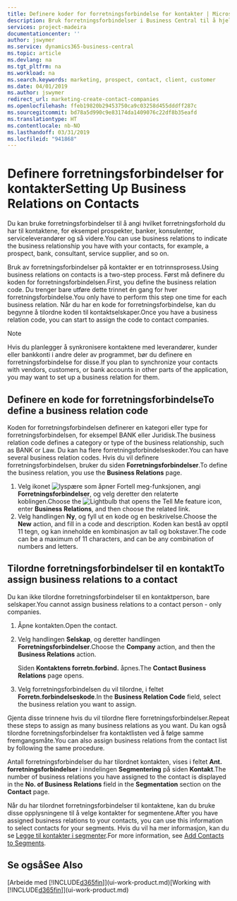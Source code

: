 ```yaml
---
title: Definere koder for forretningsforbindelse for kontakter | Microsoft-dokumentasjon
description: Bruk forretningsforbindelser i Business Central til å hjelpe til med markedsføring, og til å angi hvilket forretningsforhold du har til prospekter, klienter og kunder, for eksempel en bank eller serviceleverandør.
services: project-madeira
documentationcenter: ''
author: jswymer
ms.service: dynamics365-business-central
ms.topic: article
ms.devlang: na
ms.tgt_pltfrm: na
ms.workload: na
ms.search.keywords: marketing, prospect, contact, client, customer
ms.date: 04/01/2019
ms.author: jswymer
redirect_url: marketing-create-contact-companies
ms.openlocfilehash: ffeb19820b29453750ca9c03258d455dddff287c
ms.sourcegitcommit: bd78a5d990c9e83174da1409076c22df8b35eafd
ms.translationtype: HT
ms.contentlocale: nb-NO
ms.lasthandoff: 03/31/2019
ms.locfileid: "941868"
---
```

# <a name="setting-up-business-relations-on-contacts"></a><span data-ttu-id="cd969-103">Definere forretningsforbindelser for kontakter</span><span class="sxs-lookup"><span data-stu-id="cd969-103">Setting Up Business Relations on Contacts</span></span>
<span data-ttu-id="cd969-104">Du kan bruke forretningsforbindelser til å angi hvilket forretningsforhold du har til kontaktene, for eksempel prospekter, banker, konsulenter, serviceleverandører og så videre.</span><span class="sxs-lookup"><span data-stu-id="cd969-104">You can use business relations to indicate the business relationship you have with your contacts, for example, a prospect, bank, consultant, service supplier, and so on.</span></span>

<span data-ttu-id="cd969-105">Bruk av forretningsforbindelser på kontakter er en totrinnsprosess.</span><span class="sxs-lookup"><span data-stu-id="cd969-105">Using business relations on contacts is a two-step process.</span></span> <span data-ttu-id="cd969-106">Først må definere du koden for forretningsforbindelsen.</span><span class="sxs-lookup"><span data-stu-id="cd969-106">First, you define the business relation code.</span></span> <span data-ttu-id="cd969-107">Du trenger bare utføre dette trinnet én gang for hver forretningsforbindelse.</span><span class="sxs-lookup"><span data-stu-id="cd969-107">You only have to perform this step one time for each business relation.</span></span> <span data-ttu-id="cd969-108">Når du har en kode for forretningsforbindelse, kan du begynne å tilordne koden til kontaktselskaper.</span><span class="sxs-lookup"><span data-stu-id="cd969-108">Once you have a business relation code, you can start to assign the code to contact companies.</span></span>

> [!NOTE]  
>   <span data-ttu-id="cd969-109">Hvis du planlegger å synkronisere kontaktene med leverandører, kunder eller bankkonti i andre deler av programmet, bør du definere en forretningsforbindelse for disse.</span><span class="sxs-lookup"><span data-stu-id="cd969-109">If you plan to synchronize your contacts with vendors, customers, or bank accounts in other parts of the application, you may want to set up a business relation for them.</span></span>

## <a name="to-define-a-business-relation-code"></a><span data-ttu-id="cd969-110">Definere en kode for forretningsforbindelse</span><span class="sxs-lookup"><span data-stu-id="cd969-110">To define a business relation code</span></span>
<span data-ttu-id="cd969-111">Koden for forretningsforbindelsen definerer en kategori eller type for forretningsforbindelsen, for eksempel BANK eller Juridisk.</span><span class="sxs-lookup"><span data-stu-id="cd969-111">The business relation code defines a category or type of the business relationship, such as BANK or Law.</span></span> <span data-ttu-id="cd969-112">Du kan ha flere forretningsforbindelseskoder.</span><span class="sxs-lookup"><span data-stu-id="cd969-112">You can have several business relation codes.</span></span> <span data-ttu-id="cd969-113">Hvis du vil definere forretningsforbindelsen, bruker du siden **Forretningsforbindelser**.</span><span class="sxs-lookup"><span data-stu-id="cd969-113">To define the business relation, you use the **Business Relations** page.</span></span>

1. <span data-ttu-id="cd969-114">Velg ikonet ![lyspære som åpner Fortell meg-funksjonen](media/ui-search/search_small.png "Fortell hva du vil gjøre"), angi **Forretningsforbindelser**, og velg deretter den relaterte koblingen.</span><span class="sxs-lookup"><span data-stu-id="cd969-114">Choose the ![Lightbulb that opens the Tell Me feature](media/ui-search/search_small.png "Tell me what you want to do") icon, enter **Business Relations**, and then choose the related link.</span></span>
2. <span data-ttu-id="cd969-115">Velg handlingen **Ny**, og fyll ut en kode og en beskrivelse.</span><span class="sxs-lookup"><span data-stu-id="cd969-115">Choose the **New** action, and fill in a code and description.</span></span> <span data-ttu-id="cd969-116">Koden kan bestå av opptil 11 tegn, og kan inneholde en kombinasjon av tall og bokstaver.</span><span class="sxs-lookup"><span data-stu-id="cd969-116">The code can be a maximum of 11 characters, and can be any combination of numbers and letters.</span></span>

## <a name="AssignBusRelContact"></a> <span data-ttu-id="cd969-117">Tilordne forretningsforbindelser til en kontakt</span><span class="sxs-lookup"><span data-stu-id="cd969-117">To assign business relations to a contact</span></span>
<span data-ttu-id="cd969-118">Du kan ikke tilordne forretningsforbindelser til en kontaktperson, bare selskaper.</span><span class="sxs-lookup"><span data-stu-id="cd969-118">You cannot assign business relations to a contact person - only companies.</span></span>

1. <span data-ttu-id="cd969-119">Åpne kontakten.</span><span class="sxs-lookup"><span data-stu-id="cd969-119">Open the contact.</span></span>
2. <span data-ttu-id="cd969-120">Velg handlingen **Selskap**, og deretter handlingen **Forretningsforbindelser**.</span><span class="sxs-lookup"><span data-stu-id="cd969-120">Choose the **Company** action, and then the **Business Relations** action.</span></span>

    <span data-ttu-id="cd969-121">Siden **Kontaktens forretn.forbind.** åpnes.</span><span class="sxs-lookup"><span data-stu-id="cd969-121">The **Contact Business Relations** page opens.</span></span>
3. <span data-ttu-id="cd969-122">Velg forretningsforbindelsen du vil tilordne, i feltet **Forretn.forbindelseskode**.</span><span class="sxs-lookup"><span data-stu-id="cd969-122">In the **Business Relation Code** field, select the business relation you want to assign.</span></span>

<span data-ttu-id="cd969-123">Gjenta disse trinnene hvis du vil tilordne flere forretningsforbindelser.</span><span class="sxs-lookup"><span data-stu-id="cd969-123">Repeat these steps to assign as many business relations as you want.</span></span> <span data-ttu-id="cd969-124">Du kan også tilordne forretningsforbindelser fra kontaktlisten ved å følge samme fremgangsmåte.</span><span class="sxs-lookup"><span data-stu-id="cd969-124">You can also assign business relations from the contact list by following the same procedure.</span></span>

<span data-ttu-id="cd969-125">Antall forretningsforbindelser du har tilordnet kontakten, vises i feltet **Ant. forretningsforbindelser** i inndelingen **Segmentering** på siden **Kontakt**.</span><span class="sxs-lookup"><span data-stu-id="cd969-125">The number of business relations you have assigned to the contact is displayed in the **No. of Business Relations** field in the **Segmentation** section on the **Contact** page.</span></span>

<span data-ttu-id="cd969-126">Når du har tilordnet forretningsforbindelser til kontaktene, kan du bruke disse opplysningene til å velge kontakter for segmentene.</span><span class="sxs-lookup"><span data-stu-id="cd969-126">After you have assigned business relations to your contacts, you can use this information to select contacts for your segments.</span></span> <span data-ttu-id="cd969-127">Hvis du vil ha mer informasjon, kan du se [Legge til kontakter i segmenter](marketing-add-contact-segment.md).</span><span class="sxs-lookup"><span data-stu-id="cd969-127">For more information, see [Add Contacts to Segments](marketing-add-contact-segment.md).</span></span>

## <a name="see-also"></a><span data-ttu-id="cd969-128">Se også</span><span class="sxs-lookup"><span data-stu-id="cd969-128">See Also</span></span>
<span data-ttu-id="cd969-129">[Arbeide med [!INCLUDE[d365fin](includes/d365fin_md.md)]](ui-work-product.md)</span><span class="sxs-lookup"><span data-stu-id="cd969-129">[Working with [!INCLUDE[d365fin](includes/d365fin_md.md)]](ui-work-product.md)</span></span>
